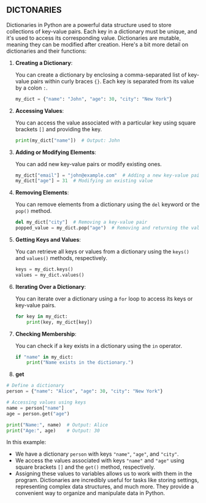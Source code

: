 ##  DICTONARIES
Dictionaries in Python are a powerful data structure used to store collections of key-value pairs. Each key in a dictionary must be unique, and it's used to access its corresponding value. Dictionaries are mutable, meaning they can be modified after creation. Here's a bit more detail on dictionaries and their functions:

1. **Creating a Dictionary**:
   
   You can create a dictionary by enclosing a comma-separated list of key-value pairs within curly braces `{}`. Each key is separated from its value by a colon `:`.

   ```python
   my_dict = {"name": "John", "age": 30, "city": "New York"}
   ```

2. **Accessing Values**:

   You can access the value associated with a particular key using square brackets `[]` and providing the key.

   ```python
   print(my_dict["name"])  # Output: John
   ```

3. **Adding or Modifying Elements**:

   You can add new key-value pairs or modify existing ones.

   ```python
   my_dict["email"] = "john@example.com"  # Adding a new key-value pair
   my_dict["age"] = 31  # Modifying an existing value
   ```

4. **Removing Elements**:

   You can remove elements from a dictionary using the `del` keyword or the `pop()` method.

   ```python
   del my_dict["city"]  # Removing a key-value pair
   popped_value = my_dict.pop("age")  # Removing and returning the value associated with a key
   ```

5. **Getting Keys and Values**:

   You can retrieve all keys or values from a dictionary using the `keys()` and `values()` methods, respectively.

   ```python
   keys = my_dict.keys()
   values = my_dict.values()
   ```

6. **Iterating Over a Dictionary**:

   You can iterate over a dictionary using a `for` loop to access its keys or key-value pairs.

   ```python
   for key in my_dict:
       print(key, my_dict[key])
   ```

7. **Checking Membership**:

   You can check if a key exists in a dictionary using the `in` operator.

   ```python
   if "name" in my_dict:
       print("Name exists in the dictionary.")
   
   ```
8. **get**
```python
# Define a dictionary
person = {"name": "Alice", "age": 30, "city": "New York"}

# Accessing values using keys
name = person["name"]
age = person.get("age")

print("Name:", name)  # Output: Alice
print("Age:", age)    # Output: 30
```

In this example:
- We have a dictionary `person` with keys `"name"`, `"age"`, and `"city"`.
- We access the values associated with keys `"name"` and `"age"` using square brackets `[]` and the `get()` method, respectively.
- Assigning these values to variables allows us to work with them in the program.
Dictionaries are incredibly useful for tasks like storing settings, representing complex data structures, and much more. They provide a convenient way to organize and manipulate data in Python.

